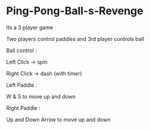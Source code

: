 # Ping-Pong-Ball-s-Revenge

Its a 3 player game

Two players control paddles and 3rd player controls ball




Ball control :

Left Click -> spin

Right Click -> dash (with timer)

Left Paddle :

W & S to move up and down

Right Paddle : 

Up and Down Arrow to move up and down
